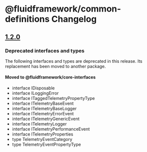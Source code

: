 # @fluidframework/common-definitions Changelog

## [1.2.0](https://github.com/microsoft/FluidFramework/releases/tag/common-definitions_v1.2.0)

### Deprecated interfaces and types

The following interfaces and types are deprecated in this release. Its replacement has been moved to another package.

#### Moved to @fluidframework/core-interfaces

-	interface IDisposable
-	interface ILoggingError
-	interface ITaggedTelemetryPropertyType
-	interface ITelemetryBaseEvent
-	interface ITelemetryBaseLogger
-	interface ITelemetryErrorEvent
-	interface ITelemetryGenericEvent
-	interface ITelemetryLogger
-	interface ITelemetryPerformanceEvent
-	interface ITelemetryProperties
-	type TelemetryEventCategory
-	type TelemetryEventPropertyType